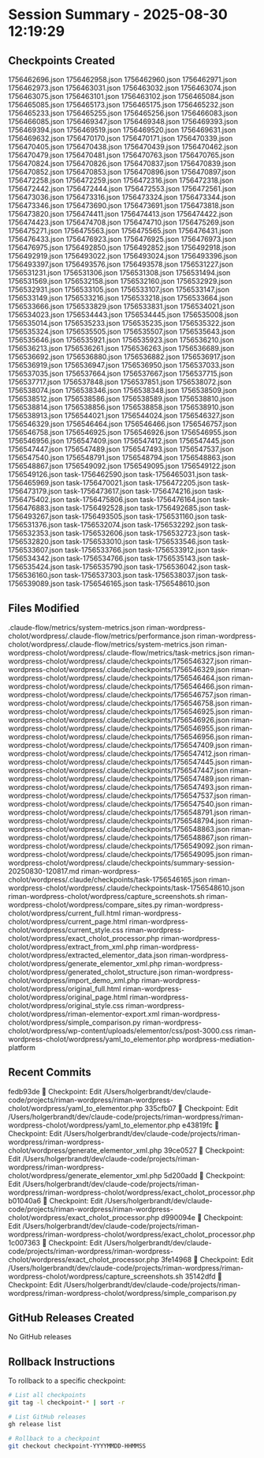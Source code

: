 # Session Summary - 2025-08-30 12:19:29

## Checkpoints Created
1756462696.json
1756462958.json
1756462960.json
1756462971.json
1756462973.json
1756463031.json
1756463032.json
1756463074.json
1756463075.json
1756463101.json
1756463102.json
1756465084.json
1756465085.json
1756465173.json
1756465175.json
1756465232.json
1756465233.json
1756465255.json
1756465256.json
1756466083.json
1756466085.json
1756469347.json
1756469348.json
1756469393.json
1756469394.json
1756469519.json
1756469520.json
1756469631.json
1756469632.json
1756470170.json
1756470171.json
1756470339.json
1756470405.json
1756470438.json
1756470439.json
1756470462.json
1756470479.json
1756470481.json
1756470763.json
1756470765.json
1756470824.json
1756470826.json
1756470837.json
1756470839.json
1756470852.json
1756470853.json
1756470896.json
1756470897.json
1756472258.json
1756472259.json
1756472316.json
1756472318.json
1756472442.json
1756472444.json
1756472553.json
1756472561.json
1756473036.json
1756473316.json
1756473324.json
1756473344.json
1756473346.json
1756473690.json
1756473691.json
1756473818.json
1756473820.json
1756474411.json
1756474413.json
1756474422.json
1756474423.json
1756474708.json
1756474710.json
1756475269.json
1756475271.json
1756475563.json
1756475565.json
1756476431.json
1756476433.json
1756476923.json
1756476925.json
1756476973.json
1756476975.json
1756492850.json
1756492852.json
1756492918.json
1756492919.json
1756493022.json
1756493024.json
1756493396.json
1756493397.json
1756493576.json
1756493578.json
1756531227.json
1756531231.json
1756531306.json
1756531308.json
1756531494.json
1756531569.json
1756532158.json
1756532160.json
1756532929.json
1756532931.json
1756533105.json
1756533107.json
1756533147.json
1756533149.json
1756533216.json
1756533218.json
1756533664.json
1756533666.json
1756533829.json
1756533831.json
1756534021.json
1756534023.json
1756534443.json
1756534445.json
1756535008.json
1756535014.json
1756535233.json
1756535235.json
1756535322.json
1756535324.json
1756535505.json
1756535507.json
1756535643.json
1756535646.json
1756535921.json
1756535923.json
1756536210.json
1756536213.json
1756536261.json
1756536263.json
1756536689.json
1756536692.json
1756536880.json
1756536882.json
1756536917.json
1756536919.json
1756536947.json
1756536950.json
1756537033.json
1756537035.json
1756537664.json
1756537667.json
1756537715.json
1756537717.json
1756537848.json
1756537851.json
1756538072.json
1756538074.json
1756538346.json
1756538348.json
1756538509.json
1756538512.json
1756538586.json
1756538589.json
1756538810.json
1756538814.json
1756538856.json
1756538858.json
1756538910.json
1756538913.json
1756544021.json
1756544024.json
1756546327.json
1756546329.json
1756546464.json
1756546466.json
1756546757.json
1756546758.json
1756546925.json
1756546926.json
1756546955.json
1756546956.json
1756547409.json
1756547412.json
1756547445.json
1756547447.json
1756547489.json
1756547493.json
1756547537.json
1756547540.json
1756548791.json
1756548794.json
1756548863.json
1756548867.json
1756549092.json
1756549095.json
1756549122.json
1756549126.json
task-1756462590.json
task-1756465031.json
task-1756465969.json
task-1756470021.json
task-1756472205.json
task-1756473179.json
task-1756473617.json
task-1756474216.json
task-1756475402.json
task-1756475806.json
task-1756476164.json
task-1756476883.json
task-1756492528.json
task-1756492685.json
task-1756493267.json
task-1756493505.json
task-1756531160.json
task-1756531376.json
task-1756532074.json
task-1756532292.json
task-1756532353.json
task-1756532606.json
task-1756532723.json
task-1756532820.json
task-1756533010.json
task-1756533546.json
task-1756533607.json
task-1756533766.json
task-1756533912.json
task-1756534342.json
task-1756534766.json
task-1756535143.json
task-1756535424.json
task-1756535790.json
task-1756536042.json
task-1756536160.json
task-1756537303.json
task-1756538037.json
task-1756539089.json
task-1756546165.json
task-1756548610.json

## Files Modified
.claude-flow/metrics/system-metrics.json
riman-wordpress-cholot/wordpress/.claude-flow/metrics/performance.json
riman-wordpress-cholot/wordpress/.claude-flow/metrics/system-metrics.json
riman-wordpress-cholot/wordpress/.claude-flow/metrics/task-metrics.json
riman-wordpress-cholot/wordpress/.claude/checkpoints/1756546327.json
riman-wordpress-cholot/wordpress/.claude/checkpoints/1756546329.json
riman-wordpress-cholot/wordpress/.claude/checkpoints/1756546464.json
riman-wordpress-cholot/wordpress/.claude/checkpoints/1756546466.json
riman-wordpress-cholot/wordpress/.claude/checkpoints/1756546757.json
riman-wordpress-cholot/wordpress/.claude/checkpoints/1756546758.json
riman-wordpress-cholot/wordpress/.claude/checkpoints/1756546925.json
riman-wordpress-cholot/wordpress/.claude/checkpoints/1756546926.json
riman-wordpress-cholot/wordpress/.claude/checkpoints/1756546955.json
riman-wordpress-cholot/wordpress/.claude/checkpoints/1756546956.json
riman-wordpress-cholot/wordpress/.claude/checkpoints/1756547409.json
riman-wordpress-cholot/wordpress/.claude/checkpoints/1756547412.json
riman-wordpress-cholot/wordpress/.claude/checkpoints/1756547445.json
riman-wordpress-cholot/wordpress/.claude/checkpoints/1756547447.json
riman-wordpress-cholot/wordpress/.claude/checkpoints/1756547489.json
riman-wordpress-cholot/wordpress/.claude/checkpoints/1756547493.json
riman-wordpress-cholot/wordpress/.claude/checkpoints/1756547537.json
riman-wordpress-cholot/wordpress/.claude/checkpoints/1756547540.json
riman-wordpress-cholot/wordpress/.claude/checkpoints/1756548791.json
riman-wordpress-cholot/wordpress/.claude/checkpoints/1756548794.json
riman-wordpress-cholot/wordpress/.claude/checkpoints/1756548863.json
riman-wordpress-cholot/wordpress/.claude/checkpoints/1756548867.json
riman-wordpress-cholot/wordpress/.claude/checkpoints/1756549092.json
riman-wordpress-cholot/wordpress/.claude/checkpoints/1756549095.json
riman-wordpress-cholot/wordpress/.claude/checkpoints/summary-session-20250830-120817.md
riman-wordpress-cholot/wordpress/.claude/checkpoints/task-1756546165.json
riman-wordpress-cholot/wordpress/.claude/checkpoints/task-1756548610.json
riman-wordpress-cholot/wordpress/capture_screenshots.sh
riman-wordpress-cholot/wordpress/compare_sites.py
riman-wordpress-cholot/wordpress/current_full.html
riman-wordpress-cholot/wordpress/current_page.html
riman-wordpress-cholot/wordpress/current_style.css
riman-wordpress-cholot/wordpress/exact_cholot_processor.php
riman-wordpress-cholot/wordpress/extract_from_xml.php
riman-wordpress-cholot/wordpress/extracted_elementor_data.json
riman-wordpress-cholot/wordpress/generate_elementor_xml.php
riman-wordpress-cholot/wordpress/generated_cholot_structure.json
riman-wordpress-cholot/wordpress/import_demo_xml.php
riman-wordpress-cholot/wordpress/original_full.html
riman-wordpress-cholot/wordpress/original_page.html
riman-wordpress-cholot/wordpress/original_style.css
riman-wordpress-cholot/wordpress/riman-elementor-export.xml
riman-wordpress-cholot/wordpress/simple_comparison.py
riman-wordpress-cholot/wordpress/wp-content/uploads/elementor/css/post-3000.css
riman-wordpress-cholot/wordpress/yaml_to_elementor.php
wordpress-mediation-platform

## Recent Commits
fedb93de 🔖 Checkpoint: Edit /Users/holgerbrandt/dev/claude-code/projects/riman-wordpress/riman-wordpress-cholot/wordpress/yaml_to_elementor.php
335cfb07 🔖 Checkpoint: Edit /Users/holgerbrandt/dev/claude-code/projects/riman-wordpress/riman-wordpress-cholot/wordpress/yaml_to_elementor.php
e43819fc 🔖 Checkpoint: Edit /Users/holgerbrandt/dev/claude-code/projects/riman-wordpress/riman-wordpress-cholot/wordpress/generate_elementor_xml.php
39ce0527 🔖 Checkpoint: Edit /Users/holgerbrandt/dev/claude-code/projects/riman-wordpress/riman-wordpress-cholot/wordpress/generate_elementor_xml.php
5d200add 🔖 Checkpoint: Edit /Users/holgerbrandt/dev/claude-code/projects/riman-wordpress/riman-wordpress-cholot/wordpress/exact_cholot_processor.php
b01040a6 🔖 Checkpoint: Edit /Users/holgerbrandt/dev/claude-code/projects/riman-wordpress/riman-wordpress-cholot/wordpress/exact_cholot_processor.php
d990094e 🔖 Checkpoint: Edit /Users/holgerbrandt/dev/claude-code/projects/riman-wordpress/riman-wordpress-cholot/wordpress/exact_cholot_processor.php
1c007363 🔖 Checkpoint: Edit /Users/holgerbrandt/dev/claude-code/projects/riman-wordpress/riman-wordpress-cholot/wordpress/exact_cholot_processor.php
3fe14968 🔖 Checkpoint: Edit /Users/holgerbrandt/dev/claude-code/projects/riman-wordpress/riman-wordpress-cholot/wordpress/capture_screenshots.sh
35142dfd 🔖 Checkpoint: Edit /Users/holgerbrandt/dev/claude-code/projects/riman-wordpress/riman-wordpress-cholot/wordpress/simple_comparison.py

## GitHub Releases Created
No GitHub releases

## Rollback Instructions
To rollback to a specific checkpoint:
```bash
# List all checkpoints
git tag -l checkpoint-* | sort -r

# List GitHub releases
gh release list

# Rollback to a checkpoint
git checkout checkpoint-YYYYMMDD-HHMMSS
```
